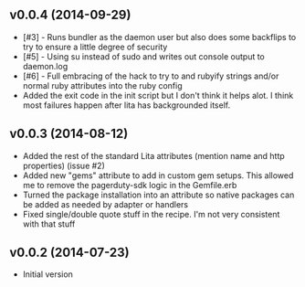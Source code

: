 v0.0.4 (2014-09-29)
-------------------
- [#3] - Runs bundler as the daemon user but also does some backflips to try to ensure a little degree of security
- [#5] - Using su instead of sudo and writes out console output to daemon.log
- [#6] - Full embracing of the hack to try to and rubyify strings and/or normal ruby attributes into the ruby config
- Added the exit code in the init script but I don't think it helps alot. I think most failures happen after lita has backgrounded itself.

v0.0.3 (2014-08-12)
-------------------
- Added the rest of the standard Lita attributes (mention name and http properties) (issue #2)
- Added new "gems" attribute to add in custom gem setups. This allowed me to remove the pagerduty-sdk logic in the Gemfile.erb
- Turned the package installation into an attribute so native packages can be added as needed by adapter or handlers
- Fixed single/double quote stuff in the recipe. I'm not very consistent with that stuff

v0.0.2 (2014-07-23)
-------------------
- Initial version
